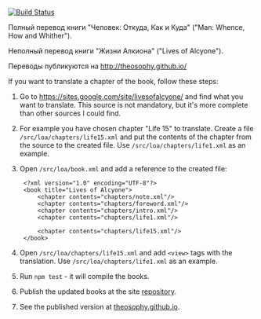 [![Build Status](https://travis-ci.org/theosophy/TBT.svg?branch=master)](https://travis-ci.org/theosophy/TBT)

Полный перевод книги "Человек: Откуда, Как и Куда" ("Man: Whence, How and Whither").

Неполный перевод книги "Жизни Алкиона" ("Lives of Alcyone").

Переводы публикуются на http://theosophy.github.io/

If you want to translate a chapter of the book, follow these steps:

1. Go to https://sites.google.com/site/livesofalcyone/ and find what
   you want to translate. This source is not mandatory, but it's more
   complete than other sources I could find.
   
2. For example you have chosen chapter "Life 15" to translate.
   Create a file `/src/loa/chapters/life15.xml` and put the contents of the chapter
   from the source to the created file. Use `/src/loa/chapters/life1.xml`
   as an example.
   
3. Open `/src/loa/book.xml` and add a reference to the created file:

        <?xml version="1.0" encoding="UTF-8"?>
        <book title="Lives of Alcyone">
            <chapter contents="chapters/note.xml"/>
            <chapter contents="chapters/foreword.xml"/>
            <chapter contents="chapters/intro.xml"/>
            <chapter contents="chapters/life1.xml"/>
            
            <chapter contents="chapters/life15.xml"/>
        </book>
        
4. Open `/src/loa/chapters/life15.xml` and add `<view>` tags with the translation.
   Use `/src/loa/chapters/life1.xml` as an example.
   
5. Run `npm test` - it will compile the books.

6. Publish the updated books at the site [repository](https://github.com/theosophy/theosophy.github.io).

7. See the published version at [theosophy.github.io](http://theosophy.github.io/).
